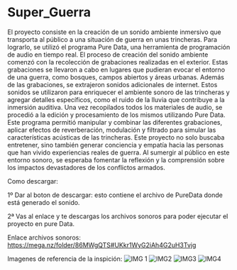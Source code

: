 # Super_Guerra
El proyecto consiste en la creación de un sonido ambiente inmersivo que transporta al público a una situación de guerra en unas trincheras. Para lograrlo, se utilizó el programa Pure Data, una herramienta de programación de audio en tiempo real. El proceso de creación del sonido ambiente comenzó con la recolección de grabaciones realizadas en el exterior. Estas grabaciones se llevaron a cabo en lugares que pudieran evocar el entorno de una guerra, como bosques, campos abiertos y áreas urbanas. Además de las grabaciones, se extrajeron sonidos adicionales de internet. Estos sonidos se utilizaron para enriquecer el ambiente sonoro de las trincheras y agregar detalles específicos, como el ruido de la lluvia que contribuye a la inmersión auditiva. Una vez recopilados todos los materiales de audio, se procedió a la edición y procesamiento de los mismos utilizando Pure Data. Este programa permitió manipular y combinar las diferentes grabaciones, aplicar efectos de reverberación, modulación y filtrado para simular las características acústicas de las trincheras. Este proyecto no solo buscaba entretener, sino también generar conciencia y empatía hacia las personas que han vivido experiencias reales de guerra. Al sumergir al público en este entorno sonoro, se esperaba fomentar la reflexión y la comprensión sobre los impactos devastadores de los conflictos armados.

Como descargar:

1º Dar al boton de descargar: esto contiene el archivo de PureData donde está generado el sonido.

2ª Vas al enlace y te descargas los archivos sonoros para poder ejecutar el proyecto en pure Data.

Enlace archivos sonoros: https://mega.nz/folder/86MWgQTS#UKkr1WyG2iAh4G2uH3Tvjg 

Imagenes de referencia de la inspición:
![IMG 1](https://github.com/albapastor69/Super_Guerra/assets/131446378/62063f78-4ba9-4c0f-96e3-2dc8ed856dcc) ![IMG2](https://github.com/albapastor69/Super_Guerra/assets/131446378/8075aef9-b011-4cdc-8f08-f7bc29ea609d) ![IMG3](https://github.com/albapastor69/Super_Guerra/assets/131446378/e1d55824-b6a6-4e82-bb25-487c18578b45) ![IMG4](https://github.com/albapastor69/Super_Guerra/assets/131446378/9419465d-6fab-4824-aa50-8151931953bf)
